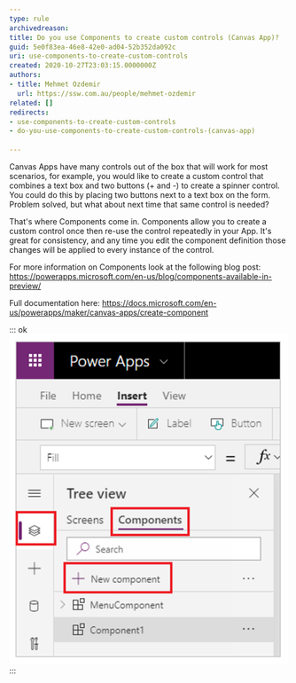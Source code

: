 ```yaml
---
type: rule
archivedreason: 
title: Do you use Components to create custom controls (Canvas App)?
guid: 5e0f83ea-46e8-42e0-ad04-52b352da092c
uri: use-components-to-create-custom-controls
created: 2020-10-27T23:03:15.0000000Z
authors:
- title: Mehmet Ozdemir
  url: https://ssw.com.au/people/mehmet-ozdemir
related: []
redirects:
- use-components-to-create-custom-controls
- do-you-use-components-to-create-custom-controls-(canvas-app)

---
```


Canvas Apps have many controls out of the box that will work for most scenarios, for example, you would like to create a custom control that combines a text box and two buttons (+ and -) to create a spinner control. You could do this by placing two buttons next to a text box on the form. Problem solved, but what about next time that same control is needed?

<!--endintro-->

That's where Components come in. Components allow you to create a custom control once then re-use the control repeatedly in your App. It's great for consistency, and any time you edit the component definition those changes will be applied to every instance of the control.

For more information on Components look at the following blog post: https://powerapps.microsoft.com/en-us/blog/components-available-in-preview/

Full documentation here: https://docs.microsoft.com/en-us/powerapps/maker/canvas-apps/create-component


::: ok  
![Figure: Create a new Component](newcomponent-powerapps.png)  
:::
